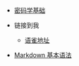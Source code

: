 <!-- _navbar.md -->

* [密码学基础](/cryptography/cryptography.md)
  
* 链接到我
  * [语雀地址](https://www.yuque.com/it_caizer)
  
* [Markdown 基本语法](https://markdown.com.cn/basic-syntax/)

